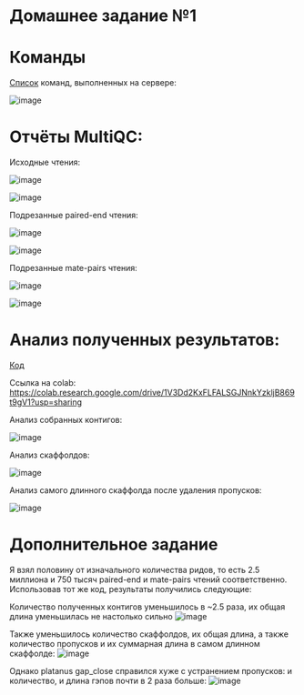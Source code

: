 # Домашнее задание №1

# Команды

[Список](src/server_commands.sh) команд, выполненных на сервере:

![image](https://user-images.githubusercontent.com/86663451/139123423-a3deb4ca-05da-49fd-a1e8-c6b97f101505.png)

# Отчёты MultiQC:

Исходные чтения:

![image](https://user-images.githubusercontent.com/86663451/138980926-76fde27e-1fc8-4b43-a8bc-c08b4b43f71b.png)

![image](https://user-images.githubusercontent.com/86663451/138980942-6e1ea5b0-34b7-4904-bda8-dbb83f755e63.png)

Подрезанные paired-end чтения:

![image](https://user-images.githubusercontent.com/86663451/138981992-73bd41ad-cbf9-4e5d-b601-f239694a048d.png)

![image](https://user-images.githubusercontent.com/86663451/138981998-806ebef8-1e6d-4703-b4aa-8980584a1681.png)

Подрезанные mate-pairs чтения:

![image](https://user-images.githubusercontent.com/86663451/138982223-e5459054-6bb9-4d71-b36c-fc37e9160cc7.png)

![image](https://user-images.githubusercontent.com/86663451/138982246-6542b8bc-feab-4545-a011-76c090bd8269.png)

# Анализ полученных результатов:

[Код](src/Hometask1_bioinformatics.ipynb)

Ссылка на colab: https://colab.research.google.com/drive/1V3Dd2KxFLFALSGJNnkYzkljB869t9gV1?usp=sharing

Анализ собранных контигов:

![image](https://user-images.githubusercontent.com/86663451/138983275-5f5d09fe-961c-458d-97ec-cb458c633a4d.png)

Анализ скаффолдов:

![image](https://user-images.githubusercontent.com/86663451/138983290-6357a519-e728-4aac-b20e-076ba89b205d.png)

Анализ самого длинного скаффолда после удаления пропусков:

![image](https://user-images.githubusercontent.com/86663451/138983982-54a4c3b3-d169-41c3-8bb6-01af28428685.png)

# Дополнительное задание

Я взял половину от изначального количества ридов, то есть 2.5 миллиона и 750 тысяч paired-end и mate-pairs чтений соответственно. Использовав тот же код, результаты получились следующие:

Количество полученных контигов уменьшилось в ~2.5 раза, их общая длина уменьшилась не настолько сильно
![image](https://user-images.githubusercontent.com/86663451/139126774-f4bec919-449c-433a-8c59-a63efe885ae2.png)

Также уменьшилось количество скаффолдов, их общая длина, а также количество пропусков и их суммарная длина в самом длинном скаффолде:
![image](https://user-images.githubusercontent.com/86663451/139127085-ac51edd4-a78f-450f-89cf-856aa06be02c.png)

Однако platanus gap_close справился хуже с устранением пропусков: и количество, и длина гэпов почти в 2 раза больше:
![image](https://user-images.githubusercontent.com/86663451/139127251-f89c6691-d375-480c-8fe9-ff12adfe5a06.png)

